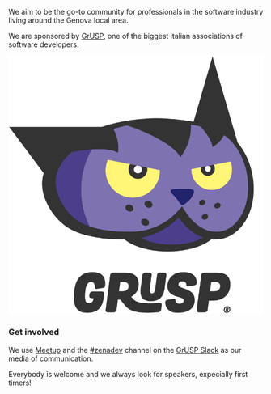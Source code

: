 We aim to be the go-to community for professionals in the software industry living around the Genova local area.

We are sponsored by [GrUSP][grusp], one of the biggest italian associations of software developers.

[![GrUSP](assets/img/grusp-logo-full.svg)][grusp]

### Get involved
We use [Meetup][meetup] and the [#zenadev][channel] channel on the [GrUSP Slack][slack] as our media of communication. 

Everybody is welcome and we always look for speakers, expecially first timers!

[grusp]: http://www.grusp.org
[meetup]: https://www.meetup.com/zenadev
[channel]: https://grusp.slack.com/messages/CATU04RK5
[slack]: https://slack-grusp.herokuapp.com
